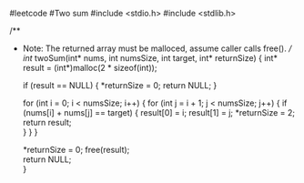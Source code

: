 #leetcode #Two sum
#include <stdio.h>
#include <stdlib.h> 

/**
 * Note: The returned array must be malloced, assume caller calls free().
 */
int* twoSum(int* nums, int numsSize, int target, int* returnSize) {
    int* result = (int*)malloc(2 * sizeof(int));

    if (result == NULL) { 
        *returnSize = 0;
        return NULL;
    }

    for (int i = 0; i < numsSize; i++) {
        for (int j = i + 1; j < numsSize; j++) {
            if (nums[i] + nums[j] == target) {
                result[0] = i;
                result[1] = j;
                *returnSize = 2; 
                return result;   
            }
        }
    }

    *returnSize = 0; 
    free(result);    
    return NULL;     
}
